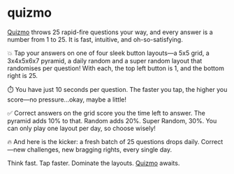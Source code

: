 # quizmo

[Quizmo](https://quizmo.fun/) throws 25 rapid-fire questions your way, and every answer is a number from 1 to 25. It is fast, intuitive, and oh-so-satisfying.

💥 Tap your answers on one of four sleek button layouts—a 5x5 grid, a 3x4x5x6x7 pyramid, a daily random and a super random layout that randomises per question! With each, the top left button is 1, and the bottom right is 25.

⏱️ You have just 10 seconds per question. The faster you tap, the higher you score—no pressure...okay, maybe a little!

✅ Correct answers on the grid score you the time left to answer. The pyramid adds 10% to that. Random adds 20%. Super Random, 30%. You can only play one layout per day, so choose wisely!

🔥 And here is the kicker: a fresh batch of 25 questions drops daily. Correct—new challenges, new bragging rights, every single day.

Think fast. Tap faster. Dominate the layouts. [Quizmo](https://quizmo.fun/) awaits.
